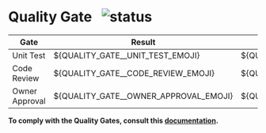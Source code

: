 # Quality Gate &nbsp; ![status](https://img.shields.io/badge/${STATUS_BADGE}?style=flat-square)

| Gate           | Result                                | Description                                |
|----------------|---------------------------------------|--------------------------------------------|
| Unit Test      | ${QUALITY_GATE__UNIT_TEST_EMOJI}      | ${QUALITY_GATE__UNIT_TEST_DESCRIPTION}     |
| Code Review    | ${QUALITY_GATE__CODE_REVIEW_EMOJI}    | ${QUALITY_GATE__CODE_REVIEW_DESCRIPTION}   |
| Owner Approval | ${QUALITY_GATE__OWNER_APPROVAL_EMOJI} | ${QUALITY_GATE__OWNER_APPROVAL_DESCRIPTION}|

**To comply with the Quality Gates, consult this [documentation](url).**